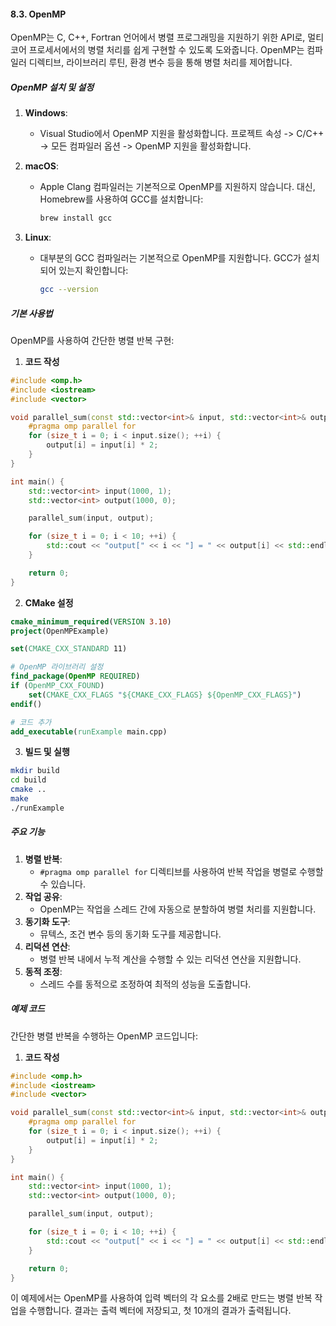 #### 8.3. OpenMP

OpenMP는 C, C++, Fortran 언어에서 병렬 프로그래밍을 지원하기 위한 API로, 멀티코어 프로세서에서의 병렬 처리를 쉽게 구현할 수 있도록 도와줍니다. OpenMP는 컴파일러 디렉티브, 라이브러리 루틴, 환경 변수 등을 통해 병렬 처리를 제어합니다.

##### OpenMP 설치 및 설정

1. **Windows**:
   - Visual Studio에서 OpenMP 지원을 활성화합니다. 프로젝트 속성 -> C/C++ -> 모든 컴파일러 옵션 -> OpenMP 지원을 활성화합니다.

2. **macOS**:
   - Apple Clang 컴파일러는 기본적으로 OpenMP를 지원하지 않습니다. 대신, Homebrew를 사용하여 GCC를 설치합니다:
     ```bash
     brew install gcc
     ```

3. **Linux**:
   - 대부분의 GCC 컴파일러는 기본적으로 OpenMP를 지원합니다. GCC가 설치되어 있는지 확인합니다:
     ```bash
     gcc --version
     ```

##### 기본 사용법

OpenMP를 사용하여 간단한 병렬 반복 구현:

1. **코드 작성**

```cpp
#include <omp.h>
#include <iostream>
#include <vector>

void parallel_sum(const std::vector<int>& input, std::vector<int>& output) {
    #pragma omp parallel for
    for (size_t i = 0; i < input.size(); ++i) {
        output[i] = input[i] * 2;
    }
}

int main() {
    std::vector<int> input(1000, 1);
    std::vector<int> output(1000, 0);

    parallel_sum(input, output);

    for (size_t i = 0; i < 10; ++i) {
        std::cout << "output[" << i << "] = " << output[i] << std::endl;
    }

    return 0;
}
```

2. **CMake 설정**

```cmake
cmake_minimum_required(VERSION 3.10)
project(OpenMPExample)

set(CMAKE_CXX_STANDARD 11)

# OpenMP 라이브러리 설정
find_package(OpenMP REQUIRED)
if (OpenMP_CXX_FOUND)
    set(CMAKE_CXX_FLAGS "${CMAKE_CXX_FLAGS} ${OpenMP_CXX_FLAGS}")
endif()

# 코드 추가
add_executable(runExample main.cpp)
```

3. **빌드 및 실행**

```bash
mkdir build
cd build
cmake ..
make
./runExample
```

##### 주요 기능

1. **병렬 반복**:
   - `#pragma omp parallel for` 디렉티브를 사용하여 반복 작업을 병렬로 수행할 수 있습니다.
2. **작업 공유**:
   - OpenMP는 작업을 스레드 간에 자동으로 분할하여 병렬 처리를 지원합니다.
3. **동기화 도구**:
   - 뮤텍스, 조건 변수 등의 동기화 도구를 제공합니다.
4. **리덕션 연산**:
   - 병렬 반복 내에서 누적 계산을 수행할 수 있는 리덕션 연산을 지원합니다.
5. **동적 조정**:
   - 스레드 수를 동적으로 조정하여 최적의 성능을 도출합니다.

##### 예제 코드

간단한 병렬 반복을 수행하는 OpenMP 코드입니다:

1. **코드 작성**

```cpp
#include <omp.h>
#include <iostream>
#include <vector>

void parallel_sum(const std::vector<int>& input, std::vector<int>& output) {
    #pragma omp parallel for
    for (size_t i = 0; i < input.size(); ++i) {
        output[i] = input[i] * 2;
    }
}

int main() {
    std::vector<int> input(1000, 1);
    std::vector<int> output(1000, 0);

    parallel_sum(input, output);

    for (size_t i = 0; i < 10; ++i) {
        std::cout << "output[" << i << "] = " << output[i] << std::endl;
    }

    return 0;
}
```

이 예제에서는 OpenMP를 사용하여 입력 벡터의 각 요소를 2배로 만드는 병렬 반복 작업을 수행합니다. 결과는 출력 벡터에 저장되고, 첫 10개의 결과가 출력됩니다.
